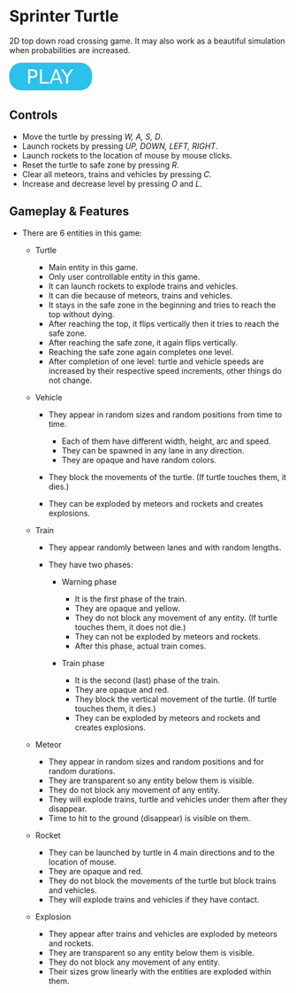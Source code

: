 # Sprinter Turtle

2D top down road crossing game. It may also work as a beautiful simulation when probabilities are increased.

[![button](play.png)](https://berkerol.github.io/sprinter-turtle/sprinter-turtle.html)

## Controls

- Move the turtle by pressing _W, A, S, D_.
- Launch rockets by pressing _UP, DOWN, LEFT, RIGHT_.
- Launch rockets to the location of mouse by mouse clicks.
- Reset the turtle to safe zone by pressing _R_.
- Clear all meteors, trains and vehicles by pressing _C_.
- Increase and decrease level by pressing _O_ and _L_.

## Gameplay & Features

- There are 6 entities in this game:

  - Turtle

    - Main entity in this game.
    - Only user controllable entity in this game.
    - It can launch rockets to explode trains and vehicles.
    - It can die because of meteors, trains and vehicles.
    - It stays in the safe zone in the beginning and tries to reach the top without dying.
    - After reaching the top, it flips vertically then it tries to reach the safe zone.
    - After reaching the safe zone, it again flips vertically.
    - Reaching the safe zone again completes one level.
    - After completion of one level: turtle and vehicle speeds are increased by their respective speed increments, other things do not change.

  - Vehicle

    - They appear in random sizes and random positions from time to time.

      - Each of them have different width, height, arc and speed.
      - They can be spawned in any lane in any direction.
      - They are opaque and have random colors.

    - They block the movements of the turtle. (If turtle touches them, it dies.)
    - They can be exploded by meteors and rockets and creates explosions.

  - Train

    - They appear randomly between lanes and with random lengths.
    - They have two phases:

      - Warning phase

        - It is the first phase of the train.
        - They are opaque and yellow.
        - They do not block any movement of any entity. (If turtle touches them, it does not die.)
        - They can not be exploded by meteors and rockets.
        - After this phase, actual train comes.

      - Train phase

        - It is the second (last) phase of the train.
        - They are opaque and red.
        - They block the vertical movement of the turtle. (If turtle touches them, it dies.)
        - They can be exploded by meteors and rockets and creates explosions.

  - Meteor

    - They appear in random sizes and random positions and for random durations.
    - They are transparent so any entity below them is visible.
    - They do not block any movement of any entity.
    - They will explode trains, turtle and vehicles under them after they disappear.
    - Time to hit to the ground (disappear) is visible on them.

  - Rocket

    - They can be launched by turtle in 4 main directions and to the location of mouse.
    - They are opaque and red.
    - They do not block the movements of the turtle but block trains and vehicles.
    - They will explode trains and vehicles if they have contact.

  - Explosion

    - They appear after trains and vehicles are exploded by meteors and rockets.
    - They are transparent so any entity below them is visible.
    - They do not block any movement of any entity.
    - Their sizes grow linearly with the entities are exploded within them.

